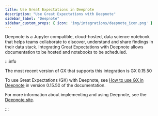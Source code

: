 ```yaml
---
title: Use Great Expectations in Deepnote
description: "Use Great Expectations with Deepnote"
sidebar_label: "Deepnote"
sidebar_custom_props: { icon: 'img/integrations/deepnote_icon.png' }
---
```


Deepnote is a Jupyter compatible, cloud-hosted, data science notebook that helps teams collaborate to discover, understand and share findings in their data stack. Integrating Great Expectations with Deepnote allows documentation to be hosted and notebooks to be scheduled. 

:::info 

The most recent version of GX that supports this integration is GX 0.15.50

To use Great Expectations (GX) with Deepnote, see [How to use GX in Deepnote](/docs/0.15.50/deployment_patterns/how_to_use_great_expectations_in_deepnote) in version 0.15.50 of the documentation.

For more information about implementing and using Deepnote, see the [Deepnote site](https://deepnote.com/).

:::